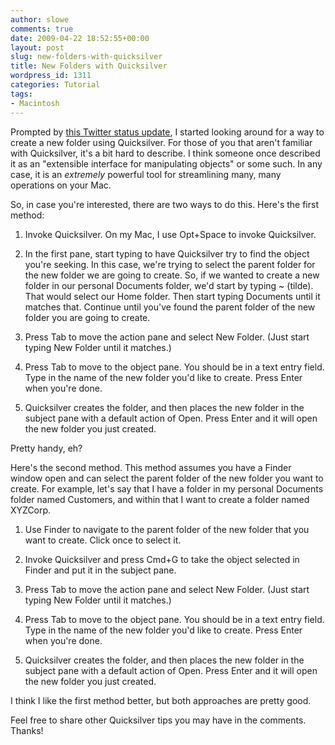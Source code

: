```yaml
---
author: slowe
comments: true
date: 2009-04-22 18:52:55+00:00
layout: post
slug: new-folders-with-quicksilver
title: New Folders with Quicksilver
wordpress_id: 1311
categories: Tutorial
tags:
- Macintosh
---
```


Prompted by [this Twitter status update](http://twitter.com/pokho/statuses/1584102830), I started looking around for a way to create a new folder using Quicksilver. For those of you that aren't familiar with Quicksilver, it's a bit hard to describe. I think someone once described it as an "extensible interface for manipulating objects" or some such. In any case, it is an _extremely_ powerful tool for streamlining many, many operations on your Mac.

So, in case you're interested, there are two ways to do this. Here's the first method:

1. Invoke Quicksilver. On my Mac, I use Opt+Space to invoke Quicksilver.

2. In the first pane, start typing to have Quicksilver try to find the object you're seeking. In this case, we're trying to select the parent folder for the new folder we are going to create. So, if we wanted to create a new folder in our personal Documents folder, we'd start by typing ~ (tilde). That would select our Home folder. Then start typing Documents until it matches that. Continue until you've found the parent folder of the new folder you are going to create.

3. Press Tab to move the action pane and select New Folder. (Just start typing New Folder until it matches.)

4. Press Tab to move to the object pane. You should be in a text entry field. Type in the name of the new folder you'd like to create. Press Enter when you're done.

5. Quicksilver creates the folder, and then places the new folder in the subject pane with a default action of Open. Press Enter and it will open the new folder you just created.

Pretty handy, eh?

Here's the second method. This method assumes you have a Finder window open and can select the parent folder of the new folder you want to create. For example, let's say that I have a folder in my personal Documents folder named Customers, and within that I want to create a folder named XYZCorp.

1. Use Finder to navigate to the parent folder of the new folder that you want to create. Click once to select it.

2. Invoke Quicksilver and press Cmd+G to take the object selected in Finder and put it in the subject pane.

3. Press Tab to move the action pane and select New Folder. (Just start typing New Folder until it matches.)

4. Press Tab to move to the object pane. You should be in a text entry field. Type in the name of the new folder you'd like to create. Press Enter when you're done.

5. Quicksilver creates the folder, and then places the new folder in the subject pane with a default action of Open. Press Enter and it will open the new folder you just created.

I think I like the first method better, but both approaches are pretty good.

Feel free to share other Quicksilver tips you may have in the comments. Thanks!
